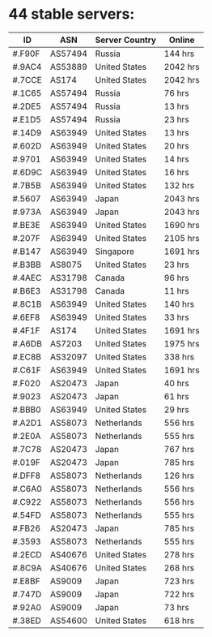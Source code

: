 # 44 stable servers:

| ID | ASN | Server Country | Online |
| ------ | ------ | ------ | ------ |
| #.F90F | AS57494 | Russia | 144 hrs |
| #.9AC4 | AS53889 | United States | 2042 hrs |
| #.7CCE | AS174 | United States | 2042 hrs |
| #.1C65 | AS57494 | Russia | 76 hrs |
| #.2DE5 | AS57494 | Russia | 13 hrs |
| #.E1D5 | AS57494 | Russia | 23 hrs |
| #.14D9 | AS63949 | United States | 13 hrs |
| #.602D | AS63949 | United States | 20 hrs |
| #.9701 | AS63949 | United States | 14 hrs |
| #.6D9C | AS63949 | United States | 16 hrs |
| #.7B5B | AS63949 | United States | 132 hrs |
| #.5607 | AS63949 | Japan | 2043 hrs |
| #.973A | AS63949 | Japan | 2043 hrs |
| #.BE3E | AS63949 | United States | 1690 hrs |
| #.207F | AS63949 | United States | 2105 hrs |
| #.B147 | AS63949 | Singapore | 1691 hrs |
| #.B3BB | AS8075 | United States | 23 hrs |
| #.4AEC | AS31798 | Canada | 96 hrs |
| #.B6E3 | AS31798 | Canada | 11 hrs |
| #.8C1B | AS63949 | United States | 140 hrs |
| #.6EF8 | AS63949 | United States | 33 hrs |
| #.4F1F | AS174 | United States | 1691 hrs |
| #.A6DB | AS7203 | United States | 1975 hrs |
| #.EC8B | AS32097 | United States | 338 hrs |
| #.C61F | AS63949 | United States | 1691 hrs |
| #.F020 | AS20473 | Japan | 40 hrs |
| #.9023 | AS20473 | Japan | 61 hrs |
| #.BBB0 | AS63949 | United States | 29 hrs |
| #.A2D1 | AS58073 | Netherlands | 556 hrs |
| #.2E0A | AS58073 | Netherlands | 555 hrs |
| #.7C78 | AS20473 | Japan | 767 hrs |
| #.019F | AS20473 | Japan | 785 hrs |
| #.DFF8 | AS58073 | Netherlands | 126 hrs |
| #.C6A0 | AS58073 | Netherlands | 556 hrs |
| #.C922 | AS58073 | Netherlands | 556 hrs |
| #.54FD | AS58073 | Netherlands | 555 hrs |
| #.FB26 | AS20473 | Japan | 785 hrs |
| #.3593 | AS58073 | Netherlands | 555 hrs |
| #.2ECD | AS40676 | United States | 278 hrs |
| #.8C9A | AS40676 | United States | 268 hrs |
| #.E8BF | AS9009 | Japan | 723 hrs |
| #.747D | AS9009 | Japan | 722 hrs |
| #.92A0 | AS9009 | Japan | 73 hrs |
| #.38ED | AS54600 | United States | 618 hrs |

